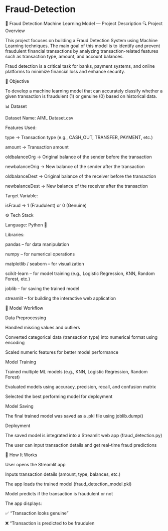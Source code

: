 # Fraud-Detection
🧠 Fraud Detection Machine Learning Model — Project Description
🔍 Project Overview

This project focuses on building a Fraud Detection System using Machine Learning techniques.
The main goal of this model is to identify and prevent fraudulent financial transactions by analyzing transaction-related features such as transaction type, amount, and account balances.

Fraud detection is a critical task for banks, payment systems, and online platforms to minimize financial loss and enhance security.

🎯 Objective

To develop a machine learning model that can accurately classify whether a given transaction is fraudulent (1) or genuine (0) based on historical data.

📊 Dataset

Dataset Name: AIML Dataset.csv

Features Used:

type → Transaction type (e.g., CASH_OUT, TRANSFER, PAYMENT, etc.)

amount → Transaction amount

oldbalanceOrg → Original balance of the sender before the transaction

newbalanceOrig → New balance of the sender after the transaction

oldbalanceDest → Original balance of the receiver before the transaction

newbalanceDest → New balance of the receiver after the transaction

Target Variable:

isFraud → 1 (Fraudulent) or 0 (Genuine)

⚙️ Tech Stack

Language: Python 🐍

Libraries:

pandas – for data manipulation

numpy – for numerical operations

matplotlib / seaborn – for visualization

scikit-learn – for model training (e.g., Logistic Regression, KNN, Random Forest, etc.)

joblib – for saving the trained model

streamlit – for building the interactive web application

🧩 Model Workflow

Data Preprocessing

Handled missing values and outliers

Converted categorical data (transaction type) into numerical format using encoding

Scaled numeric features for better model performance

Model Training

Trained multiple ML models (e.g., KNN, Logistic Regression, Random Forest)

Evaluated models using accuracy, precision, recall, and confusion matrix

Selected the best performing model for deployment

Model Saving

The final trained model was saved as a .pkl file using joblib.dump()

Deployment

The saved model is integrated into a Streamlit web app (fraud_detection.py)

The user can input transaction details and get real-time fraud predictions

🚀 How It Works

User opens the Streamlit app

Inputs transaction details (amount, type, balances, etc.)

The app loads the trained model (fraud_detection_model.pkl)

Model predicts if the transaction is fraudulent or not

The app displays:

✅ “Transaction looks genuine”

❌ “Transaction is predicted to be fraudulen
